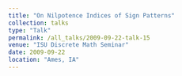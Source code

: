 ```yaml
---
title: "On Nilpotence Indices of Sign Patterns"
collection: talks
type: "Talk"
permalink: /all_talks/2009-09-22-talk-15
venue: "ISU Discrete Math Seminar"
date: 2009-09-22
location: "Ames, IA"
---
```

